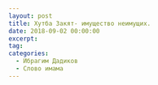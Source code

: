 ```yaml
---
layout: post
title: Хутба Закят- имущество неимущих.
date: 2018-09-02 00:00:00
excerpt:
tag:
categories:
  - Ибрагим Дадиков
  - Слово имама
---
```



<div id="vk_playlist_-148559660_15"> </div><script type="text/javascript" src="https://vk.com/js/api/openapi.js?159"> </script><script type="text/javascript">VK.init({
            apiId: 6424843,
            status: true,
            onlyWidgets: true
          });
          (function() {
            VK.Auth.getLoginStatus(function(res) {
                if (res.status === 'connected') {
                    VK.Widgets.Playlist("vk_playlist_-148559660_15", -148559660, 15,'53752dd4c6fee7707a');
                } else {
                    var container = document.getElementById('vk_playlist_-148559660_15');
                    container.innerHTML = '<audio controls preload="none"><source src="https://firebasestorage.googleapis.com/v0/b/kaziyat-ru.appspot.com/o/%D0%A5%D1%83%D1%82%D0%B1%D0%B0%20%D0%97%D0%B0%D0%BA%D1%8F%D1%82%20-%20%D0%B8%D0%BC%D1%83%D1%89%D0%B5%D1%81%D1%82%D0%B2%D0%BE%20%D0%BD%D0%B5%D0%B8%D0%BC%D1%83%D1%89%D0%B8%D1%85%2FWhatsApp%20Audio%202018-09-14%20at%2011.30.47.mp3?alt=media&token=686e9b43-5418-41f4-86f7-bc709e321946"></audio><br/><audio controls preload="none"><source src="https://firebasestorage.googleapis.com/v0/b/kaziyat-ru.appspot.com/o/%D0%A5%D1%83%D1%82%D0%B1%D0%B0%20%D0%97%D0%B0%D0%BA%D1%8F%D1%82%20-%20%D0%B8%D0%BC%D1%83%D1%89%D0%B5%D1%81%D1%82%D0%B2%D0%BE%20%D0%BD%D0%B5%D0%B8%D0%BC%D1%83%D1%89%D0%B8%D1%85%2FWhatsApp%20Audio%202018-09-14%20at%2011.32.00.mp3?alt=media&token=87c777f7-98bb-4454-b448-13889872f0d8"></audio><br/>'
                }
            });
        }());</script>
